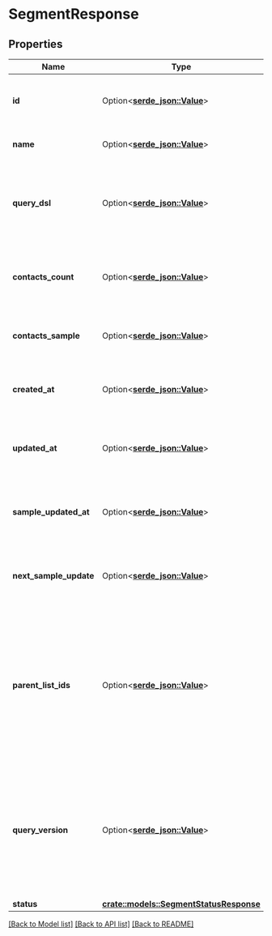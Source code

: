 # SegmentResponse

## Properties

Name | Type | Description | Notes
------------ | ------------- | ------------- | -------------
**id** | Option<[**serde_json::Value**](.md)> | ID assigned to the segment when created. | 
**name** | Option<[**serde_json::Value**](.md)> | Name of the segment. | 
**query_dsl** | Option<[**serde_json::Value**](.md)> | SQL query which will filter contacts based on the conditions provided | 
**contacts_count** | Option<[**serde_json::Value**](.md)> | Total number of contacts present in the segment | 
**contacts_sample** | Option<[**serde_json::Value**](.md)> | A subset of all contacts that are in this segment | 
**created_at** | Option<[**serde_json::Value**](.md)> | ISO8601 timestamp of when the object was created | 
**updated_at** | Option<[**serde_json::Value**](.md)> | ISO8601 timestamp of when the object was last updated | 
**sample_updated_at** | Option<[**serde_json::Value**](.md)> | ISO8601 timestamp of when the samples were last updated | 
**next_sample_update** | Option<[**serde_json::Value**](.md)> | ISO8601 timestamp of when the samples will be next updated | 
**parent_list_ids** | Option<[**serde_json::Value**](.md)> | The array of list ids to filter contacts on when building this segment. It allows only one such list id for now. We will support more in future | 
**query_version** | Option<[**serde_json::Value**](.md)> | If not set, segment contains a Query for use with Segment v1 APIs. If set to '2', segment contains a SQL query for use in v2. | 
**status** | [**crate::models::SegmentStatusResponse**](segment_status_response.md) |  | 

[[Back to Model list]](../README.md#documentation-for-models) [[Back to API list]](../README.md#documentation-for-api-endpoints) [[Back to README]](../README.md)


